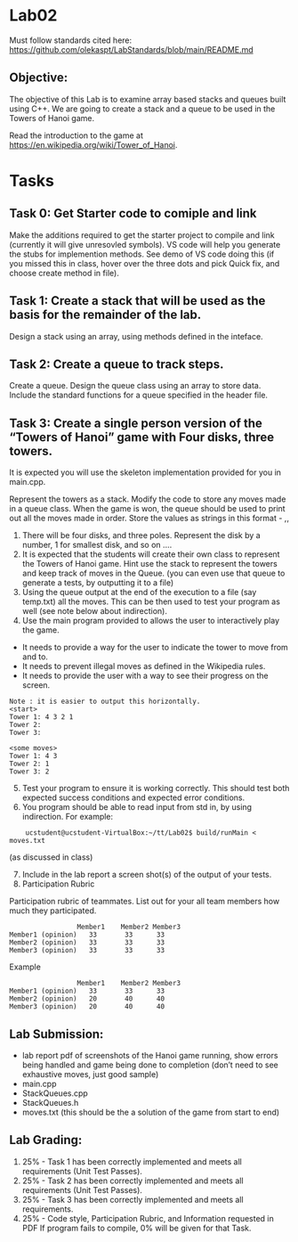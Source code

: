 # Lab02

Must follow standards cited here:
https://github.com/olekaspt/LabStandards/blob/main/README.md

## Objective:
The objective of this Lab is to examine array based stacks and queues built using C++.  We are going to create a stack and a queue to be used in the Towers of Hanoi game.

Read the introduction to the game at https://en.wikipedia.org/wiki/Tower_of_Hanoi.

# Tasks

## Task 0: Get Starter code to comiple and link
Make the additions required to get the starter project to compile and link (currently it will give unresovled symbols).  VS code will help you generate the stubs for implemention methods.  See demo of VS code doing this (if you missed this in class, hover over the three dots and pick Quick fix, and choose create method in file).

## Task 1:  Create a stack that will be used as the basis for the remainder of the lab.
Design a stack using an array, using methods defined in the inteface.

## Task 2:  Create a queue to track steps.
Create a queue. Design the queue class using an array to store data.  Include the standard functions for a queue specified in the header file.


## Task 3:  Create a single person version of the “Towers of Hanoi” game with Four disks, three towers.

It is expected you will use the skeleton implementation provided for you in main.cpp.

Represent the towers as a stack. Modify the code to store any moves made in a queue class. When the game is won, the queue should be used to print out all the moves made in order.  Store the values as strings in this format - <disk>,<column from>, <column to>
1.	There will be four disks, and three poles.   Represent the disk by a number, 1 for smallest disk, and so on ….
2.	It is expected that the students will create their own class to represent the Towers of Hanoi game.   Hint use the stack to represent the towers and keep track of moves in the Queue.   (you can even use that queue to generate a tests, by outputting it to a file)
3.	Using the queue output at the end of the execution to a file (say temp.txt) all the moves.  This can be then used to test your program as well (see note below about indirection).
4.	Use the  main program provided to allows the user to interactively play the game.
  *	It needs to provide a way for the user to indicate the tower to move from and to.
  *	It needs to prevent illegal moves as defined in the Wikipedia rules.
  *	It needs to provide the user with a way to see their progress on the screen.
	
```
Note : it is easier to output this horizontally.
<start>
Tower 1: 4 3 2 1
Tower 2:
Tower 3:

<some moves>
Tower 1: 4 3 
Tower 2: 1
Tower 3: 2
```

5.	Test your program to ensure it is working correctly.  This should test both expected success conditions and expected error conditions.
6.	You program should be able to read input from std in, by using indirection.  For example:
```
 	ucstudent@ucstudent-VirtualBox:~/tt/Lab02$ build/runMain < moves.txt 
```									    
(as  discussed in class)
									    
7.	Include in the lab report a screen shot(s) of the output of your tests.
8. Participation Rubric

Participation rubric of teammates.  List out for your all team members how much they participated.
```
	             Member1	Member2	Member3
Member1 (opinion)	33	     33	     33
Member2 (opinion)	33	     33	     33
Member3 (opinion)	33	     33	     33
```			
			
Example 			
```
	             Member1	Member2	Member3
Member1 (opinion)	33	     33	     33
Member2 (opinion)	20	     40	     40
Member3 (opinion)	20	     40	     40
```

## Lab Submission:
* lab report pdf of screenshots of the Hanoi game running, show errors being handled and  game being done to completion (don’t need to see exhaustive moves, just good sample)
* main.cpp
* StackQueues.cpp
* StackQueues.h
* moves.txt (this should be the a solution of the game from start to end)

## Lab Grading:
1.	25% - Task 1 has been correctly implemented and meets all requirements (Unit Test Passes).
1.	25% - Task 2 has been correctly implemented and meets all requirements (Unit Test Passes).
1.	25% - Task 3 has been correctly implemented and meets all requirements.
1.	25% - Code style, Participation Rubric, and Information requested in PDF
If program fails to compile, 0% will be given for that Task.
